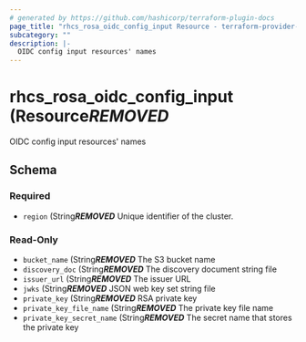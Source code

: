 ```yaml
---
# generated by https://github.com/hashicorp/terraform-plugin-docs
page_title: "rhcs_rosa_oidc_config_input Resource - terraform-provider-rhcs"
subcategory: ""
description: |-
  OIDC config input resources' names
---
```


# rhcs_rosa_oidc_config_input (Resource***REMOVED***

OIDC config input resources' names



<!-- schema generated by tfplugindocs -->
## Schema

### Required

- `region` (String***REMOVED*** Unique identifier of the cluster.

### Read-Only

- `bucket_name` (String***REMOVED*** The S3 bucket name
- `discovery_doc` (String***REMOVED*** The discovery document string file
- `issuer_url` (String***REMOVED*** The issuer URL
- `jwks` (String***REMOVED*** JSON web key set string file
- `private_key` (String***REMOVED*** RSA private key
- `private_key_file_name` (String***REMOVED*** The private key file name
- `private_key_secret_name` (String***REMOVED*** The secret name that stores the private key
